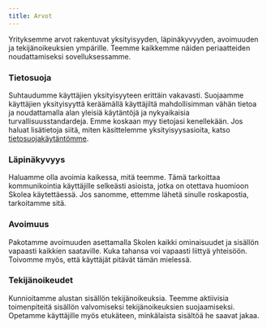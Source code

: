 ```yaml
---
title: Arvot
---
```


Yrityksemme arvot rakentuvat yksityisyyden, läpinäkyvyyden, avoimuuden ja tekijänoikeuksien ympärille. Teemme kaikkemme näiden periaatteiden noudattamiseksi sovelluksessamme.

### Tietosuoja

Suhtaudumme käyttäjien yksityisyyteen erittäin vakavasti. Suojaamme käyttäjien yksityisyyttä keräämällä käyttäjiltä mahdollisimman vähän tietoa ja noudattamalla alan yleisiä käytäntöjä ja nykyaikaisia ​​turvallisuusstandardeja. Emme koskaan myy tietojasi kenellekään. Jos haluat lisätietoja siitä, miten käsittelemme yksityisyysasioita, katso [tietosuojakäytäntömme](https://www.skoleapp.com/privacy).

### Läpinäkyvyys

Haluamme olla avoimia kaikessa, mitä teemme. Tämä tarkoittaa kommunikointia käyttäjille selkeästi asioista, jotka on otettava huomioon Skolea käytettäessä. Jos sanomme, ettemme lähetä sinulle roskapostia, tarkoitamme sitä.

### Avoimuus

Pakotamme avoimuuden asettamalla Skolen kaikki ominaisuudet ja sisällön vapaasti kaikkien saataville. Kuka tahansa voi vapaasti liittyä yhteisöön. Toivomme myös, että käyttäjät pitävät tämän mielessä.

### Tekijänoikeudet

Kunnioitamme alustan sisällön tekijänoikeuksia. Teemme aktiivisia toimenpiteitä sisällön valvomiseksi tekijänoikeuksien suojaamiseksi. Opetamme käyttäjille myös etukäteen, minkälaista sisältöä he saavat jakaa.
